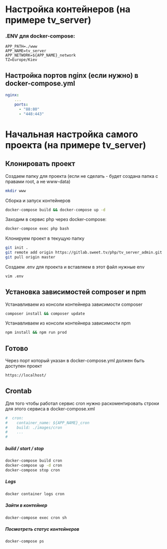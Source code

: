 # Настройка контейнеров (на примере tv_server)
### .ENV для docker-compose:
```env
APP_PATH=./www
APP_NAME=tv_server
APP_NETWORK=${APP_NAME}_network
TZ=Europe/Kiev
```
## Настройка портов nginx (если нужно) в docker-compose.yml
```yml
nginx:
    ...
    ports:
      - "88:80"
      - "448:443"
```
# Начальная настройка самого проекта (на примере tv_server)

## Клонировать проект
Создаем папку для проекта (если не сделать - будет создана папка с правами root, а не www-data)
```sh
mkdir www
```
Сборка и запуск контейнеров
```sh
docker-compose build && docker-compose up -d
```
Заходим в сервис php через docker-compose:
```sh
docker-compose exec php bash
```
Клонируем проект в текущую папку
```sh
git init .
git remote add origin https://gitlab.sweet.tv/php/tv_server_admin.git
git pull origin master
```

Создаем .env для проекта и вставляем в этот файл нужные env
```sh
vim .env
```

## Установка зависимостей composer и npm
Устанавливаем из консоли контейнера зависимости composer
```sh
composer install && composer update
```
Устанавливаем из консоли контейнера зависимости npm
```sh
npm install && npm run prod
```

## Готово
Через порт который указан в docker-compose.yml должен быть доступен проект
```sh
https://localhost/
```


## Crontab
Для того чтобы работал сервис cron нужно раскоментировать строки для этого сервиса в docker-compose.xml
```sh
#  cron:
#    container_name: ${APP_NAME}_cron
#    build: ./images/cron
#    ...
#
```
##### build / start / stop
```sh
docker-compose build cron
docker-compose up -d cron
docker-compose stop cron
```
##### Logs
```sh
docker container logs cron
```
##### Зайти в контейнер
```sh
docker-compose exec cron sh
```
##### Посмотреть статус контейнеров
```sh
docker-compose ps
```


